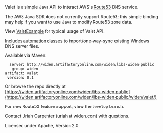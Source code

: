 Valet is a simple Java API to interact AWS's [Route53](http://aws.amazon.com/route53/) DNS service.

The AWS Java SDK does not currently support Route53; this simple binding may help if you want to use Java to modify Route53 zone data.

View [ValetExample](https://github.com/Widen/valet/blob/master/src/main/java/com/widen/valet/examples/ValetExample.java) for typical usage of Valet API.

Includes [automation classes](https://github.com/Widen/valet/blob/master/src/main/java/com/widen/valet/importer) to import/one-way-sync existing Windows DNS server files.

Available via Maven:

      server: http://widen.artifactoryonline.com/widen/libs-widen-public
       group: widen
    artifact: valet
     version: 0.1

Or browse the repo directly at [https://widen.artifactoryonline.com/widen/libs-widen-public](https://widen.artifactoryonline.com/widen/libs-widen-public/widen/valet/)

For new Route53 feature support, view the `develop` branch.

Contact Uriah Carpenter (uriah at widen.com) with questions.

Licensed under Apache, Version 2.0.